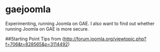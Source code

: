 gaejoomla
=========

Experimenting, running Joomla on GAE. I also want to find out whether running Joomla on GAE is more secure.

##Starting Point
Tips from (http://forum.joomla.org/viewtopic.php?f=706&t=828565&p=3114492)


